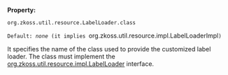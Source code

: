 **Property:**

`org.zkoss.util.resource.LabelLoader.class`

`Default: `<i>`none`</i>` (it implies `org.zkoss.util.resource.impl.LabelLoaderImpl`)`

It specifies the name of the class used to provide the customized label
loader. The class must implement the
[org.zkoss.util.resource.impl.LabelLoader](https://www.zkoss.org/javadoc/latest/zk/org/zkoss/util/resource/impl/LabelLoader.html)
interface.
